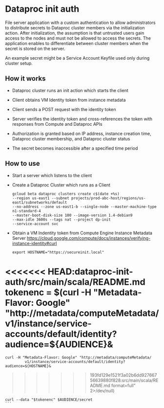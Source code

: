 # Dataproc init auth

File server application with a custom authentication to allow administrators to distribute secrets to Dataproc
cluster members via the initialization action. After initialization, the assumption is that untrusted users gain access 
to the nodes and must not be allowed to access the secrets. The application enables to differentiate between cluster
members when the secret is stored on the server. 

An example secret might be a Service Account Keyfile used only during cluster setup. 


## How it works

- Dataproc cluster runs an init action which starts the client

- Client obtains VM Identity token from instance metadata

- Client sends a POST request with the identity token

- Server verifies the identity token and cross-references the token with responses from Compute and Dataproc APIs

- Authorization is granted based on IP address, instance creation time, Dataproc cluster membership, and Dataproc cluster status

- The secret becomes inaccessible after a specified time period

## How to use

- Start a server which listens to the client

- Create a Dataproc Cluster which runs as a Client 
    ```
    gcloud beta dataproc clusters create c$(date +%s)
    --region us-east1 --subnet projects/prod-abc-host/regions/us-east1/subnetworks/default 
    --no-address --zone us-east1-b --single-node --master-machine-type n1-standard-4 
    --master-boot-disk-size 100 --image-version 1.4-debian9 
    --max-idle 3600s --tags nat --project dp-init 
    --service-account svc
    ```

- Obtain a VM Indentity token from Compute Engine Instance Metadata Server
https://cloud.google.com/compute/docs/instances/verifying-instance-identity#curl

    ```
    export HOSTNAME="https://secureinit.local"
    
<<<<<<< HEAD:dataproc-init-auth/src/main/scala/README.md
    tokenenc = $(curl -H "Metadata-Flavor: Google" "http://metadata/computeMetadata/
             v1/instance/service-accounts/default/identity?audience=${AUDIENCE}&
=======
    curl -H "Metadata-Flavor: Google" "http://metadata/computeMetadata/
             v1/instance/service-accounts/default/identity?audience=${HOSTNAME}&
>>>>>>> 193fd129e1521f3a02b6dd92766756639880f828:src/main/scala/README.md
             format=full" 2>/dev/null)
  
    curl --data "$tokenenc" $AUDIENCE/secret
    ```




